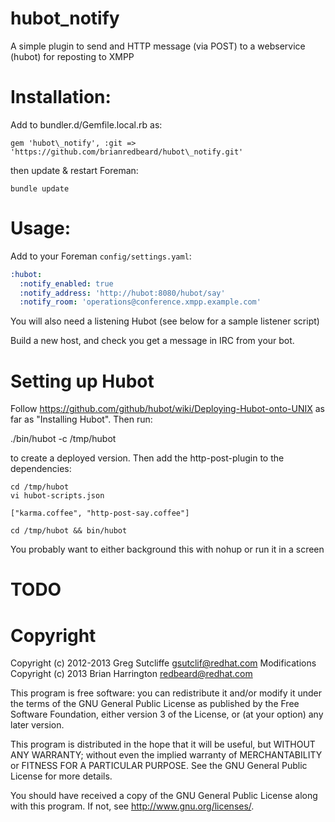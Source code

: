 # hubot\_notify

A simple plugin to send and HTTP message (via POST) to a webservice (hubot)
for reposting to XMPP

# Installation:

Add to bundler.d/Gemfile.local.rb as:

    gem 'hubot\_notify', :git => 'https://github.com/brianredbeard/hubot\_notify.git'

then update & restart Foreman:

    bundle update

# Usage:


Add to your Foreman `config/settings.yaml`:

```yaml
:hubot:
  :notify_enabled: true
  :notify_address: 'http://hubot:8080/hubot/say'
  :notify_room: 'operations@conference.xmpp.example.com'
```

You will also need a listening Hubot (see below for a sample listener script)

Build a new host, and check you get a message in IRC from your bot.

# Setting up Hubot

Follow https://github.com/github/hubot/wiki/Deploying-Hubot-onto-UNIX as far as
"Installing Hubot". Then run:

   ./bin/hubot -c /tmp/hubot

to create a deployed version. Then add the http-post-plugin to the dependencies:

    cd /tmp/hubot
    vi hubot-scripts.json

    ["karma.coffee", "http-post-say.coffee"]

    cd /tmp/hubot && bin/hubot 

You probably want to either background this with nohup or run it in a screen

# TODO

# Copyright

Copyright (c) 2012-2013 Greg Sutcliffe <gsutclif@redhat.com>
Modifications Copyright (c) 2013 Brian Harrington <redbeard@redhat.com>

This program is free software: you can redistribute it and/or modify
it under the terms of the GNU General Public License as published by
the Free Software Foundation, either version 3 of the License, or
(at your option) any later version.

This program is distributed in the hope that it will be useful,
but WITHOUT ANY WARRANTY; without even the implied warranty of
MERCHANTABILITY or FITNESS FOR A PARTICULAR PURPOSE.  See the
GNU General Public License for more details.

You should have received a copy of the GNU General Public License
along with this program.  If not, see <http://www.gnu.org/licenses/>.
